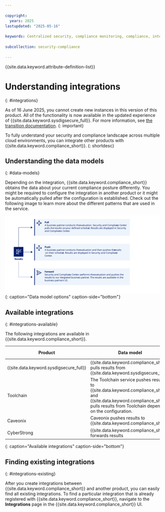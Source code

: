 ```yaml
---

copyright:
  years: 2025
lastupdated: "2025-05-16"

keywords: Centralized security, compliance monitoring, compliance, integration

subcollection: security-compliance

---
```


{{site.data.keyword.attribute-definition-list}}


# Understanding integrations
{: #integrations}

As of 16 June 2025, you cannot create new instances in this version of this product. All of the functionality is now available in the updated experience of {{site.data.keyword.sysdigsecure_full}}. For more information, see [the transition documentation](/docs/security-compliance?topic=security-compliance-scc-transition). 
{: important}

To fully understand your security and compliance landscape across multiple cloud environments, you can integrate other products with {{site.data.keyword.compliance_short}}.
{: shortdesc}



## Understanding the data models
{: #data-models}

Depending on the integration, {{site.data.keyword.compliance_short}} obtains the data about your current compliance posture differently. You might be required to configure the integration in another product or it might be automatically pulled after the configuration is established. Check out the following image to learn more about the different patterns that are used in the service. 

![The image shows the sequence of events that a user follows as part of setting up the integration.](../images/data-model.svg){: caption="Data model options" caption-side="bottom"}




## Available integrations
{: #integrations-available}

The following integrations are available in {{site.data.keyword.compliance_short}}. 

| Product | Data model | Getting started |
|---------|------------|-----------------|
| {{site.data.keyword.sysdigsecure_full}} |{{site.data.keyword.compliance_short}} pulls results from {{site.data.keyword.sysdigsecure_full}} | [![Note icon](../../icons/note_icon.svg)](/docs/security-compliance?topic=security-compliance-setup-workload-protection) |
| Toolchain |The Toolchain service pushes results to {{site.data.keyword.compliance_short}} and {{site.data.keyword.compliance_short}} pulls results from Toolchain depending on the configuration. | [![Note icon](../../icons/note_icon.svg)](/docs/devsecops?topic=devsecops-cd-devsecops-scc-toolchains) |
| Caveonix | Caveonix pushes results to {{site.data.keyword.compliance_short}} | [![Note icon](../../icons/note_icon.svg)](/docs/security-compliance?topic=security-compliance-setup-caveonix) |
| CyberStrong | {{site.data.keyword.compliance_short}} forwards results | [![Note icon](../../icons/note_icon.svg)](https://support.cybersaint.io/hc/en-us/categories/8496076077165-Knowledge-Library) |  
{: caption="Available integrations" caption-side="bottom"}



## Finding existing integrations
{: #integrations-existing}

After you create integrations between {{site.data.keyword.compliance_short}} and another product, you can easily find all existing integrations. To find a particular integration that is already registered with {{site.data.keyword.compliance_short}}, navigate to the **Integrations** page in the {{site.data.keyword.compliance_short}} UI. 
